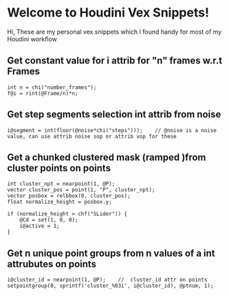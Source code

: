 # Welcome to Houdini Vex Snippets!

Hi, These are my personal vex snippets which I found handy for most of my Houdini workflow


## Get constant value for i attrib for "n" frames w.r.t Frames 

    int n = chi("number_frames");
    f@i = rint(@Frame/n)*n;
## Get step segments selection int attrib from noise 

    i@segment = int(floor(@noise*chi("steps")));    // @noise is a noise value, can use attrib noise sop or attrib vop for these 

## Get a chunked clustered mask (ramped )from cluster points on points

    int cluster_npt = nearpoint(1, @P);
    vector cluster_pos = point(1, "P", cluster_npt);
    vector posbox = relbbox(0, cluster_pos);
    float normalize_height = posbox.y;

    if (normalize_height > chf("SLider")) {
        @Cd = set(1, 0, 0);
        i@active = 1; 
    }
    
 ## Get n unique point groups from n values of a int attrubutes on points

    i@cluster_id = nearpoint(1, @P);    //  cluster_id attr on points
    setpointgroup(0, sprintf('cluster_%03i', i@cluster_id), @ptnum, 1); 
   
